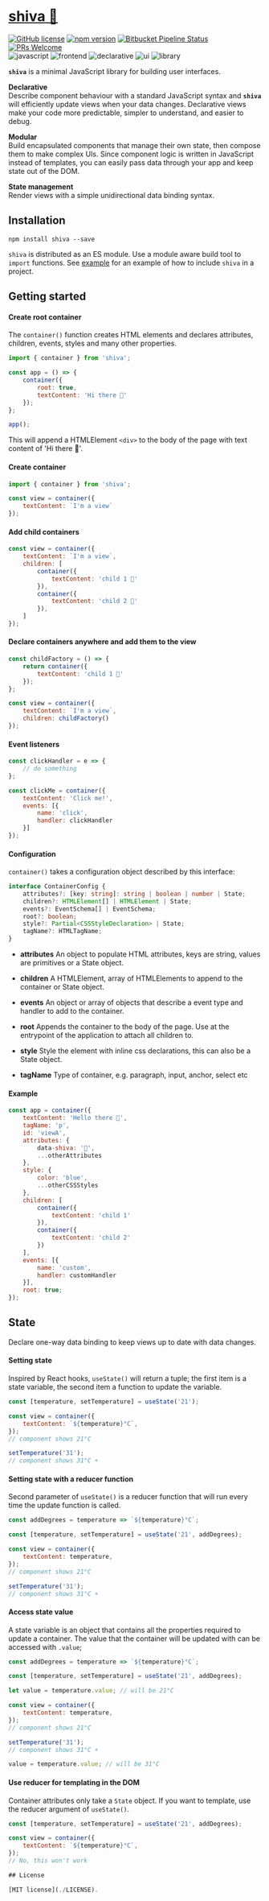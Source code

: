 # [**shiva** 🔱](https://gabrielmccallin.bitbucket.io/shiva/)
[![GitHub license](https://img.shields.io/badge/license-MIT-blue.svg)](https://bitbucket.org/gabrielmccallin/shiva/blob/master/LICENSE) [![npm version](https://img.shields.io/npm/v/shiva.svg?style=flat)](https://www.npmjs.com/package/shiva "View this project on npm") [![Bitbucket Pipeline Status](https://img.shields.io/badge/pipeline-passing-green.svg)](https://bitbucket.org/gabrielmccallin/shiva/addon/pipelines/home#!/results/branch/master/page/1) [![PRs Welcome](https://img.shields.io/badge/PRs-welcome-brightgreen.svg)](https://bitbucket.org/gabrielmccallin/shiva)  
![javascript](https://img.shields.io/badge/-javascript-informational.svg) ![frontend](https://img.shields.io/badge/-frontend-informational.svg) ![declarative](https://img.shields.io/badge/-declarative-informational.svg) ![ui](https://img.shields.io/badge/-ui-informational.svg) ![library](https://img.shields.io/badge/-library-informational.svg)

**`shiva`** is a minimal JavaScript library for building user interfaces.

**Declarative**  
Describe component behaviour with a standard JavaScript syntax and **`shiva`** will efficiently update views when your data changes. Declarative views make your code more predictable, simpler to understand, and easier to debug.

**Modular**  
Build encapsulated components that manage their own state, then compose them to make complex UIs. Since component logic is written in JavaScript instead of templates, you can easily pass data through your app and keep state out of the DOM.

**State management**  
Render views with a simple unidirectional data binding syntax.

## **Installation**
```
npm install shiva --save
```

`shiva` is distributed as an ES module. Use a module aware build tool to `import` functions.
See [example](https://example) for an example of how to include `shiva` in a project.

## **Getting started**

#### Create root container
The `container()` function creates HTML elements and declares attributes, children, events, styles and many other properties.

```javascript
import { container } from 'shiva';

const app = () => {
    container({
        root: true,
        textContent: 'Hi there 🙋‍'
    });
};

app();
```

This will append a HTMLElement `<div>` to the body of the page with text content of 'Hi there 🙋‍'.

#### Create container

```javascript
import { container } from 'shiva';

const view = container({
    textContent: `I'm a view`
});
```

#### Add child containers

```javascript
const view = container({
    textContent: `I'm a view`,
    children: [
        container({
            textContent: 'child 1 🙍‍'
        }),
        container({
            textContent: 'child 2 🙍‍'
        }),
    ]
});
```

#### Declare containers anywhere and add them to the view

```javascript
const childFactory = () => {
    return container({
        textContent: 'child 1 🙍‍'
    });
};

const view = container({
    textContent: `I'm a view`,
    children: childFactory()
});

```

#### Event listeners

```javascript
const clickHandler = e => {
    // do something
};

const clickMe = container({
    textContent: 'Click me!',
    events: [{
        name: 'click',
        handler: clickHandler
    }]
});
```

#### Configuration

`container()` takes a configuration object described by this interface:

```typescript
interface ContainerConfig {
    attributes?: [key: string]: string | boolean | number | State;
    children?: HTMLElement[] | HTMLElement | State;
    events?: EventSchema[] | EventSchema;
    root?: boolean;
    style?: Partial<CSSStyleDeclaration> | State;
    tagName?: HTMLTagName;
}
```

* **attributes**
An object to populate HTML attributes, keys are string, values are primitives or a State object.

* **children**
A HTMLElement, array of HTMLElements to append to the container or State object.

* **events**
An object or array of objects that describe a event type and handler to add to the container.

* **root**
Appends the container to the body of the page. Use at the entrypoint of the application to attach all children to.

* **style**
Style the element with inline css declarations, this can also be a State object.

* **tagName**
Type of container, e.g. paragraph, input, anchor, select etc

#### **Example**

```javascript
const app = container({
    textContent: 'Hello there 💋',
    tagName: 'p',
    id: 'viewA',
    attributes: {
        data-shiva: '🔱',
        ...otherAttributes
    },
    style: {
        color: 'blue',
        ...otherCSSStyles
    },
    children: [
        container({
            textContent: 'child 1'
        }),
        container({
            textContent: 'child 2'
        })
    ],
    events: [{
        name: 'custom',
        handler: customHandler
    }],
    root: true;
});
```

## **State**

Declare one-way data binding to keep views up to date with data changes.

#### Setting state
Inspired by React hooks, `useState()` will return a tuple; the first item is a state variable, the second item a function to update the variable.

```javascript
const [temperature, setTemperature] = useState('21');

const view = container({
    textContent: `${temperature}°C`,
});
// component shows 21°C

setTemperature('31');
// component shows 31°C ☀️
```

#### Setting state with a reducer function
Second parameter of `useState()` is a reducer function that will run every time the update function is called.

```javascript
const addDegrees = temperature => `${temperature}°C`;

const [temperature, setTemperature] = useState('21', addDegrees);

const view = container({
    textContent: temperature,
});
// component shows 21°C

setTemperature('31');
// component shows 31°C ☀️
```

#### Access state value
A state variable is an object that contains all the properties required to update a container. The value that the container will be updated with can be accessed with `.value`;

```javascript
const addDegrees = temperature => `${temperature}°C`;

const [temperature, setTemperature] = useState('21', addDegrees);

let value = temperature.value; // will be 21°C

const view = container({
    textContent: temperature,
});
// component shows 21°C

setTemperature('31');
// component shows 31°C ☀️

value = temperature.value; // will be 31°C
```

#### Use reducer for templating in the DOM
Container attributes only take a `State` object. If you want to template, use the reducer argument of `useState()`.

```javascript
const [temperature, setTemperature] = useState('21', addDegrees);

const view = container({
    textContent: `${temperature}°C`,
});
// No, this won't work

## License

[MIT license](./LICENSE).
